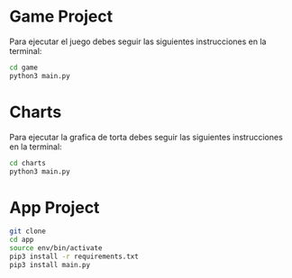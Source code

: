 # Game Project

Para ejecutar el juego debes seguir las siguientes instrucciones en la terminal:

```sh
cd game
python3 main.py
```

# Charts

Para ejecutar la grafica de torta debes seguir las siguientes instrucciones en la terminal:

```sh
cd charts
python3 main.py
```

# App Project

```sh
git clone
cd app
source env/bin/activate
pip3 install -r requirements.txt
pip3 install main.py
```